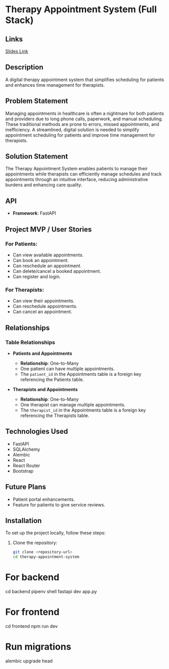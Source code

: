 # Therapy Appointment System (Full Stack)

## Links
[Slides Link](https://docs.google.com/presentation/d/1u0juOKCGiV5Ql2LZkt2tqECc2iLDUhchBX2_x8zRLnU/edit?usp=sharing)

## Description
A digital therapy appointment system that simplifies scheduling for patients and enhances time management for therapists.

## Problem Statement
Managing appointments in healthcare is often a nightmare for both patients and providers due to long phone calls, paperwork, and manual scheduling. These traditional methods are prone to errors, missed appointments, and inefficiency. A streamlined, digital solution is needed to simplify appointment scheduling for patients and improve time management for therapists.

## Solution Statement
The Therapy Appointment System enables patients to manage their appointments while therapists can efficiently manage schedules and track appointments through an intuitive interface, reducing administrative burdens and enhancing care quality.

## API
- **Framework**: FastAPI

## Project MVP / User Stories

### For Patients:
- Can view available appointments.
- Can book an appointment.
- Can reschedule an appointment.
- Can delete/cancel a booked appointment.
- Can register and login.

### For Therapists:
- Can view their appointments.
- Can reschedule appointments.
- Can cancel an appointment.

## Relationships

### Table Relationships
- **Patients and Appointments**
  - **Relationship**: One-to-Many
  - One patient can have multiple appointments.
  - The `patient_id` in the Appointments table is a foreign key referencing the Patients table.

- **Therapists and Appointments**
  - **Relationship**: One-to-Many
  - One therapist can manage multiple appointments.
  - The `therapist_id` in the Appointments table is a foreign key referencing the Therapists table.

## Technologies Used
- FastAPI
- SQLAlchemy
- Alembic
- React
- React Router
- Bootstrap

## Future Plans
- Patient portal enhancements.
- Feature for patients to give service reviews.

## Installation
To set up the project locally, follow these steps:

1. Clone the repository:
   ```bash
   git clone <repository-url>
   cd therapy-appointment-system

# For backend
cd backend
pipenv shell
fastapi dev app.py

# For frontend
cd frontend
npm run dev

# Run migrations
alembic upgrade head


